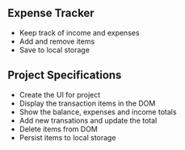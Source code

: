 ## Expense Tracker

- Keep track of income and expenses
- Add and remove items
- Save to local storage

## Project Specifications

- Create the UI for project
- Display the transaction items in the DOM
- Show the balance, expenses and income totals
- Add new transations and update the total
- Delete items from DOM
- Persist items to local storage
